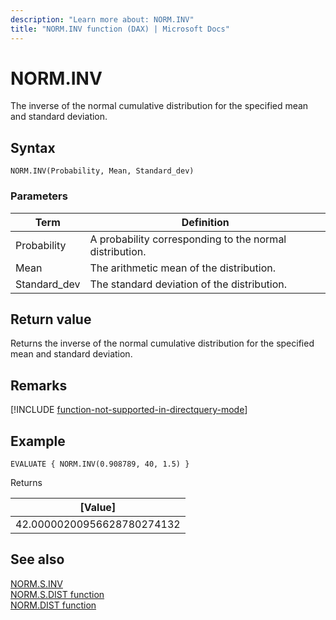 ```yaml
---
description: "Learn more about: NORM.INV"
title: "NORM.INV function (DAX) | Microsoft Docs"
---
```

# NORM.INV

The inverse of the normal cumulative distribution for the specified mean and standard deviation.
 
  
## Syntax  
  
```dax
NORM.INV(Probability, Mean, Standard_dev)
```
  
### Parameters  
  
|Term|Definition|  
|--------|--------------|  
|Probability|A probability corresponding to the normal distribution.|  
|Mean|The arithmetic mean of the distribution.|
|Standard_dev|The standard deviation of the distribution.|
  
## Return value

Returns the inverse of the normal cumulative distribution for the specified mean and standard deviation.

## Remarks

[!INCLUDE [function-not-supported-in-directquery-mode](includes/function-not-supported-in-directquery-mode.md)]

## Example  
  
```dax
EVALUATE { NORM.INV(0.908789, 40, 1.5) }
```

Returns

|[Value]  |
|---------|
|42.00000200956628780274132    |

## See also  

[NORM.S.INV](norm-s-inv-dax.md)   
[NORM.S.DIST function](norm-s-dist-dax.md)   
[NORM.DIST function](norm-dist-dax.md)   

